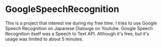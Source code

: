 # GoogleSpeechRecognition

This is a project that interest me during my free time. I tries to use Google Speech Recognition on Japanese Dialouge on Youtube. Google Speech Recognition itself was a Speech to Text API. Although it's free, but it's usage was limited to about 5 minutes.
